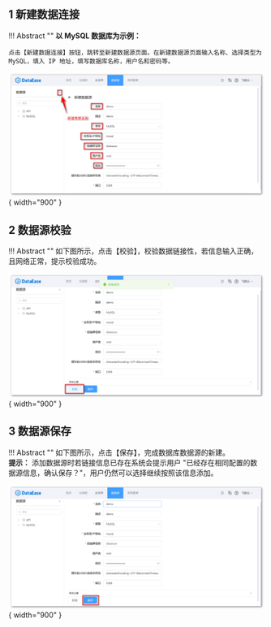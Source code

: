 ## 1 新建数据连接

!!! Abstract ""
    **以 MySQL 数据库为示例：**

    点击【新建数据连接】按钮，跳转至新建数据源页面。在新建数据源页面输入名称、选择类型为 MySQL，填入 IP 地址，填写数据库名称，用户名和密码等。
 
![新建数据连接](../img/datasource_configuration/新增.png){ width="900" }

## 2 数据源校验

!!! Abstract ""
    如下图所示，点击【校验】，校验数据链接性，若信息输入正确，且网络正常，提示校验成功。

![编辑数据连接](../img/datasource_configuration/校验.png){ width="900" }

## 3 数据源保存

!!! Abstract ""
    如下图所示，点击【保存】，完成数据库数据源的新建。  
    **提示：** 添加数据源时若链接信息已存在系统会提示用户 "已经存在相同配置的数据源信息，确认保存？"，用户仍然可以选择继续按照该信息添加。

![数据库数据源保存](../img/datasource_configuration/数据库数据源保存.png){ width="900" }